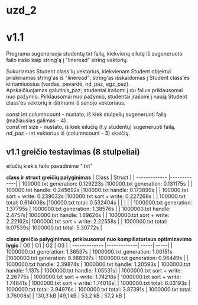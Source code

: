 # uzd_2
v1.1  
========================  

Programa sugeneruoja studentų txt failą, kiekvieną eilutę iš sugeneruoto failo irašo kaip string'ą į "lineread" string vektorių.

Sukuriamas Student class'ių vektorius, kiekvienam Student objektui priskiriamas string'as iš "lineread"; string'as išskaidomas į Student class'ės kintamiuosius (vardas, pavardė, nd_paz, egz_paz).  
Apskaičiuojamas galutinis_paz; studentai irašomi į du failus priklausomai nuo pažymio. Pirklausomai nuo pažymio, studentai įrašomi į naują Student class'ės vektorių ir ištrinami iš senojo vektoriaus.  

const int columncount - nustato, iš kiek stulpelių sugeneruoti failą (mažiausias galimas - 4).  
const int size - nustato, iš kiek eilučių (t.y studentų) sugeneruoti failą.  
nd_paz - int vektorius iš (columncount - 3) skaičių.  

v1.1 greičio testavimas (8 stulpeliai)  
---------------------------  
eilučių kiekis failo pavadinime ".txt"  

**class ir struct greičių palyginimas**
| Class        | Struct           | 
| ------------- |-------------| 
| 100000.txt generation: 0.129223s    |100000.txt generation: 0.131175s | 
| 100000.txt handle: 0.245692s        |100000.txt handle: 0.173899s   | 
| 100000.txt sort + write: 0.239032s  |100000.txt sort + write: 0.227268s   | 
| 100000.txt total: 0.614006s         |100000.txt total: 0.532404s           |
|  |  | 
| 1000000.txt generation: 1.37795s | 1000000.txt generation: 1.38576s |
| 1000000.txt handle: 2.4757s| 1000000.txt handle: 1.69626s |
| 1000000.txt sort + write: 2.22162s| 1000000.txt sort + write: 2.22558s |
| 1000000.txt total: 6.07539s| 1000000.txt total: 5.30772s |

**class greičio palyginimas, priklausomai nuo kompiliatoriaus optimizavimo lygio**
| O0   |     O1      |  O2 |  O3    |
| ------------- |-------------| -----| -----|
| 1000000.txt generation: 1.36537s | 1000000.txt generation: 1.00151s |1000000.txt generation: 0.988397s | 1000000.txt generation: 0.96449s |
| 1000000.txt handle: 2.39874s | 1000000.txt handle: 1.20593s | 1000000.txt handle: 1.137s | 1000000.txt handle: 1.05531s|
| 1000000.txt sort + write: 2.26775s | 1000000.txt sort + write: 1.74218s | 1000000.txt sort + write: 1.74841s | 1000000.txt sort + write: 1.74016s|
| 1000000.txt total: 6.03193s | 1000000.txt total: 3.94976s | 1000000.txt total: 3.87391s | 1000000.txt total: 3.76008s|
| 130,3 kB |49,1 kB | 53,2 kB | 57,2 kB |
